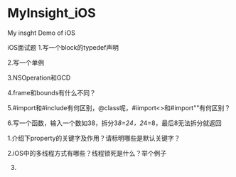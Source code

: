 # MyInsight_iOS
My insght Demo of iOS



iOS面试题
1.写一个block的typedef声明

2.写一个单例

3.NSOperation和GCD

4.frame和bounds有什么不同？

5.#import和#include有何区别，@class呢，#iimport<>和#import""有何区别？

6.写一个函数，输入一个数如38，拆分3*8=24，2*4=8，最后8无法拆分就返回


1.介绍下property的关键字及作用？请标明哪些是默认关键字？

2.iOS中的多线程方式有哪些？线程锁死是什么？举个例子

3.




